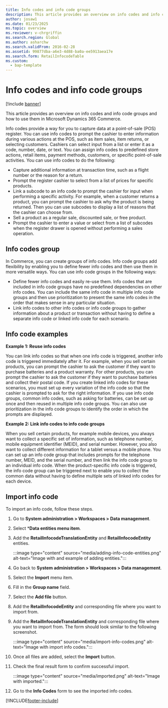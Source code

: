 ```yaml
---
title: Info codes and info code groups
description: This article provides an overview on info codes and info code groups and how to use them in Microsoft Dynamics 365 Commerce.
author: josaw1
ms.date: 01/23/2025
ms.topic: overview
ms.reviewer: v-chrgriffin
ms.search.region: Global
ms.author: asharchw
ms.search.validFrom: 2016-02-28
ms.assetid: 99877dba-a6e3-4d88-ba0a-ee5913aea17e
ms.search.form: RetailInfocodeTable
ms.custom: 
  - bap-template
---
```


# Info codes and info code groups

[!include [banner](includes/banner.md)]

This article provides an overview on info codes and info code groups and how to use them in Microsoft Dynamics 365 Commerce.

Info codes provide a way for you to capture data at a point-of-sale (POS) register. You can use info codes to prompt the cashier to enter information during various actions at the POS, such as item sales, item returns, or selecting customers. Cashiers can select input from a list or enter it as a code, number, date, or text. You can assign info codes to predefined store actions, retail items, payment methods, customers, or specific point-of-sale activities. You can use info codes to do the following:

- Capture additional information at transaction time, such as a flight number or the reason for a return.
- Prompt the register cashier to select from a list of prices for specific products.
- Link a subcode to an info code to prompt the cashier for input when performing a specific activity. For example, when a customer returns a product, you can prompt the cashier to ask why the product is being returned. Then you can use subcodes to display a list of reasons that the cashier can choose from.
- Sell a product as a regular sale, discounted sale, or free product.
- Prompt the cashier to enter a value or select from a list of subcodes when the register drawer is opened without performing a sales operation.

## Info codes group

In Commerce, you can create groups of info codes. Info code groups add flexibility by enabling you to define fewer info codes and then use them in more versatile ways. You can use info code groups in the following ways:

- Define fewer info codes and easily re-use them. Info codes that are included in info code groups have no predefined dependencies on other info codes. You can include the same info code in multiple info code groups and then use prioritization to present the same info codes in the order that makes sense in any particular situation.
- Link info codes to other info codes or info code groups to gather information about a product or transaction without having to define a separate info code or linked info code for each scenario.

## Info code examples

**Example 1: Reuse info codes**

You can link info codes so that when one info code is triggered, another info code is triggered immediately after it. For example, when you sell certain products, you can prompt the cashier to ask the customer if they want to purchase batteries and a product warranty. For other products, you can prompt the cashier to ask the customer if they want to purchase batteries and collect their postal code. If you create linked info codes for these scenarios, you must set up every variation of the info code so that the cashier is prompted to ask for the right information. If you use info code groups, common info codes, such as asking for batteries, can be set up once and then reused in multiple info code groups. You can also use prioritization in the info code groups to identify the order in which the prompts are displayed.

**Example 2: Link info codes to info code groups**

When you sell certain products, for example mobile devices, you always want to collect a specific set of information, such as telephone number, mobile equipment identifier (MEID), and serial number. However, you also want to collect different information for a tablet versus a mobile phone. You can set up an info code group that includes prompts for the telephone number, MEID, and the serial number, and then link the info code group to an individual info code. When the product-specific info code is triggered, the info code group can be triggered next to enable you to collect the common data without having to define multiple sets of linked info codes for each device.

## Import info code

To import an info code, follow these steps.

1. Go to **System administration \> Workspaces \> Data management**.
1. Select ***Data entities menu item**.
1. Add the **RetailInfocodeTranslationEntity** and **RetailInfocodeEntity** entities. 

   :::image type="content" source="media/adding-info-code-entities.png" alt-text="Image with and example of adding entities.":::
   
1. Go back to **System administration \> Workspaces \> Data management**.
1. Select the **Import** menu item.
1. Fill in the **Group name** field.
1. Select the **Add file** button.
1. Add the **RetailInfocodeEntity** and corresponding file where you want to import from.
1. Add the **RetailInfocodeTranslationEntity** and corresponding file where you want to import from. The form should look similar to the following screenshot.

   :::image type="content" source="media/import-info-codes.png" alt-text="Image with import info codes."::: 

1. Once all files are added, select the **Import** button.
1. Check the final result form to confirm successful import.

   :::image type="content" source="media/imported.png" alt-text="Image with imported."::: 

1. Go to the **Info Codes** form to see the imported info codes.


[!INCLUDE[footer-include](../includes/footer-banner.md)]
